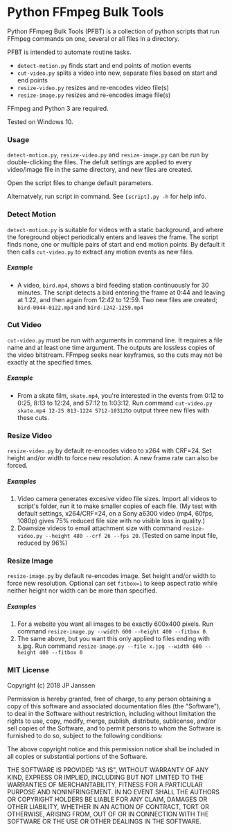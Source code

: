 # Python FFmpeg Bulk Tools  

Python FFmpeg Bulk Tools (PFBT) is a collection of python scripts that run FFmpeg commands on one, several or all files in a directory.

PFBT is intended to automate routine tasks.
- `detect-motion.py` finds start and end points of motion events
- `cut-video.py` splits a video into new, separate files based on start and end points
- `resize-video.py` resizes and re-encodes video file(s)
- `resize-image.py` resizes and re-encodes image file(s)

FFmpeg and Python 3 are required.

Tested on Windows 10.

### Usage

`detect-motion.py`, `resize-video.py` and `resize-image.py` can be run by double-clicking the files. The defult settings are applied to every video/image file in the same directory, and new files are created.

Open the script files to change default parameters.

Alternatvely, run script in command. See `[script].py -h` for help info.

### Detect Motion
`detect-motion.py` is suitable for videos with a static background, and where the foreground object periodically enters and leaves the frame. The script finds none, one or multiple pairs of start and end motion points. By default it then calls `cut-video.py` to extract any motion events as new files.
##### Example
* A video, `bird.mp4`, shows a bird feeding station continuously for 30 minutes. The script detects a bird entering the frame at 0:44 and leaving at 1:22, and then again from 12:42 to 12:59. Two new files are created; `bird-0044-0122.mp4` and `bird-1242-1259.mp4`

### Cut Video
`cut-video.py` must be run with arguments in command line. It requires a file name and at least one time argument. The outputs are lossless copies of the video bitstream. FFmpeg seeks near keyframes, so the cuts may not be exactly at the specified times. 
##### Example
* From a skate film, `skate.mp4`, you're interested in the events from 0:12 to 0:25, 8:13 to 12:24, and 57:12 to 1:03:12. Run command `cut-video.py skate.mp4 12-25 813-1224 5712-10312`to output three new files with these cuts.

### Resize Video
`resize-video.py` by default re-encodes video to x264 with CRF=24. Set height and/or width to force new resolution. A new frame rate can also be forced.  
##### Examples
1) Video camera generates excesive video file sizes. Import all videos to script's folder, run it to make smaller copies of each file. (My test with default settings, x264/CRF=24, on a Sony a6300 video (mp4, 60fps, 1080p) gives 75% reduced file size with no visible loss in quality.)
2) Downsize videos to email attachment size with command `resize-video.py --height 480 --crf 26 --fps 20`. (Tested on same input file, reduced by 96%)

### Resize Image
`resize-image.py` by default re-encodes image. Set height and/or width to force new resolution. Optional can set `fitbox=1` to keep aspect ratio while neither height nor width can be more than specified.  
##### Examples
1) For a website you want all images to be exactly 600x400 pixels. Run command `resize-image.py --width 600 --height 400 --fitbox 0`.
2) The same above, but you want this only applied to files ending with x.jpg. Run command `resize-image.py --file x.jpg --width 600 --height 400 --fitbox 0`

### MIT License

Copyright (c) 2018 JP Janssen

Permission is hereby granted, free of charge, to any person obtaining a copy
of this software and associated documentation files (the "Software"), to deal
in the Software without restriction, including without limitation the rights
to use, copy, modify, merge, publish, distribute, sublicense, and/or sell
copies of the Software, and to permit persons to whom the Software is
furnished to do so, subject to the following conditions:

The above copyright notice and this permission notice shall be included in all
copies or substantial portions of the Software.

THE SOFTWARE IS PROVIDED "AS IS", WITHOUT WARRANTY OF ANY KIND, EXPRESS OR
IMPLIED, INCLUDING BUT NOT LIMITED TO THE WARRANTIES OF MERCHANTABILITY,
FITNESS FOR A PARTICULAR PURPOSE AND NONINFRINGEMENT. IN NO EVENT SHALL THE
AUTHORS OR COPYRIGHT HOLDERS BE LIABLE FOR ANY CLAIM, DAMAGES OR OTHER
LIABILITY, WHETHER IN AN ACTION OF CONTRACT, TORT OR OTHERWISE, ARISING FROM,
OUT OF OR IN CONNECTION WITH THE SOFTWARE OR THE USE OR OTHER DEALINGS IN THE
SOFTWARE.


